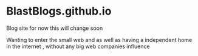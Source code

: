 # BlastBlogs.github.io
Blog site for now
this will change soon

Wanting to enter the small web and as well as having a independent home in the internet , without any big web companies influence
